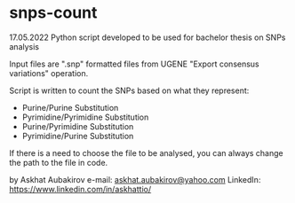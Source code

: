 # snps-count
17.05.2022
Python script developed to be used for bachelor thesis on SNPs analysis

Input files are ".snp" formatted files from UGENE "Export consensus variations" operation.

Script is written to count the SNPs based on what they represent:
  - Purine/Purine Substitution
  - Pyrimidine/Pyrimidine Substitution
  - Purine/Pyrimidine Substitution
  - Pyrimidine/Purine Substitution

If there is a need to choose the file to be analysed, you can always change the path to the file in code.

by Askhat Aubakirov
e-mail: askhat.aubakirov@yahoo.com
LinkedIn: https://www.linkedin.com/in/askhattio/
